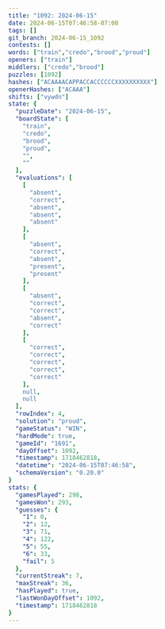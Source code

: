 ```yaml
---
title: "1092: 2024-06-15"
date: 2024-06-15T07:46:58-07:00
tags: []
git_branch: 2024-06-15_1092
contests: []
words: ["train","credo","brood","proud"]
openers: ["train"]
middlers: ["credo","brood"]
puzzles: [1092]
hashes: ["ACAAAACAPPACCACCCCCCXXXXXXXXXX"]
openerHashes: ["ACAAA"]
shifts: ["vywdn"]
state: {
  "puzzleDate": "2024-06-15",
  "boardState": [
    "train",
    "credo",
    "brood",
    "proud",
    "",
    ""
  ],
  "evaluations": [
    [
      "absent",
      "correct",
      "absent",
      "absent",
      "absent"
    ],
    [
      "absent",
      "correct",
      "absent",
      "present",
      "present"
    ],
    [
      "absent",
      "correct",
      "correct",
      "absent",
      "correct"
    ],
    [
      "correct",
      "correct",
      "correct",
      "correct",
      "correct"
    ],
    null,
    null
  ],
  "rowIndex": 4,
  "solution": "proud",
  "gameStatus": "WIN",
  "hardMode": true,
  "gameId": "1691",
  "dayOffset": 1092,
  "timestamp": 1718462818,
  "datetime": "2024-06-15T07:46:58",
  "schemaVersion": "0.20.0"
}
stats: {
  "gamesPlayed": 298,
  "gamesWon": 293,
  "guesses": {
    "1": 0,
    "2": 12,
    "3": 71,
    "4": 122,
    "5": 55,
    "6": 33,
    "fail": 5
  },
  "currentStreak": 7,
  "maxStreak": 36,
  "hasPlayed": true,
  "lastWonDayOffset": 1092,
  "timestamp": 1718462818
}
---
```

<!-- more -->
